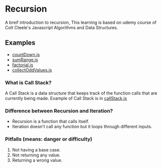 # Recursion
A breif introduction to recursion, This learning is based on udemy course of Colt Cteele's Javascript Algorithms and Data Structures.

## Examples
- [countDown.js]()
- [sumRange.js]()
- [factorial.js]()
- [collectOddValues.js]()

### What is Call Stack?
A Call Stack is a data structure that keeps track of the function calls that are currently being made.
Example of Call Stack is in [callStack.js]()

### Difference between Recursion and Iteration?
- Recursion is a function that calls itself.
- Iteration doesn't call any function but it loops through different inputs.

### Pitfalls (means: danger or difficulty)
1. Not having a base case.
2. Not returning any value.
3. Returning a wrong value.
